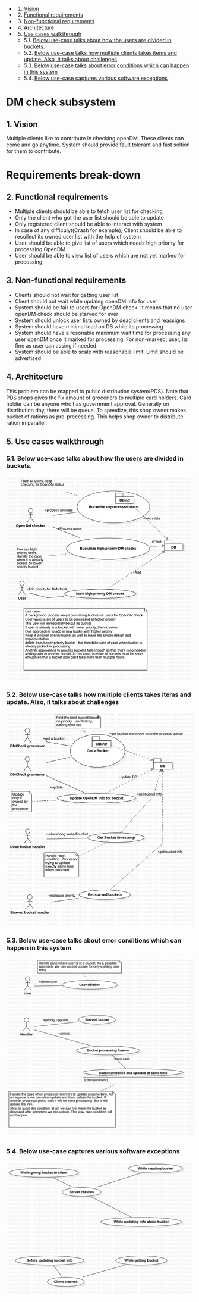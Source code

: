 <!-- vscode-markdown-toc -->
* 1. [Vision](#Vision)
* 2. [Functional requirements](#Functionalrequirements)
* 3. [Non-functional requirements](#Non-functionalrequirements)
* 4. [Architecture](#Architecture)
* 5. [Use cases walkthrough](#Usecaseswalkthrough)
	* 5.1. [Below use-case talks about how the users are divided in buckets.](#Belowuse-casetalksabouthowtheusersaredividedinbuckets.)
	* 5.2. [Below use-case talks how multiple clients takes items and update. Also, it talks about challenges](#Belowuse-casetalkshowmultipleclientstakesitemsandupdate.Alsoittalksaboutchallenges)
	* 5.3. [Below use-case talks about error conditions which can happen in this system](#Belowuse-casetalksabouterrorconditionswhichcanhappeninthissystem)
	* 5.4. [Below use-case captures various software exceptions](#Belowuse-casecapturesvarioussoftwareexceptions)

<!-- vscode-markdown-toc-config
	numbering=true
	autoSave=true
	/vscode-markdown-toc-config -->
<!-- /vscode-markdown-toc -->
# DM check subsystem

##  1. <a name='Vision'></a>Vision
Multiple clients like to contribute in checking openDM. These clients can come and go anytime. System should provide fault tolerant and fast soltion for them to contribute.

# Requirements break-down
##  2. <a name='Functionalrequirements'></a>Functional requirements
* Multiple clients should be able to fetch user list for checking
* Only the client who got the user list should be able to update
* Only registered client should be able to interact with system
* In case of any difficulyt(Crash for example), Client should be able to recollect its owned user list with the help of system
* User should be able to give list of users which needs high priority for processing OpenDM
* User should be able to view list of users which are not yet marked for processing.

##  3. <a name='Non-functionalrequirements'></a>Non-functional requirements
* Clients should not wait for getting user list
* Client should not wait while updaing openDM info for user
* System should be fair to users for OpenDM check. It means that no user openDM check should be starved for ever
* System should unlock user lists owned by dead clients and reassigns
* System should have minimal load on DB while its processing
* System should have a resonable maximum wait time for processing any user openDM once it marked for processing. For non-marked, user, its fine as user can assing if needed.
* System should be able to scale with reasonable limit. Limit should be advertised


##  4. <a name='Architecture'></a>Architecture
This problem can be mapped to public distribution system(PDS). Note that PDS shops gives the fix amount of groceriers to multiple card holders. Card holder can be anyone who has government approval. Generally on distribution day, there will be queue. To speedize, this shop owner makes bucket of rations as pre-processing. This helps shop owner to distribute ration in parallel.

##  5. <a name='Usecaseswalkthrough'></a>Use cases walkthrough
###  5.1. <a name='Belowuse-casetalksabouthowtheusersaredividedinbuckets.'></a>Below use-case talks about how the users are divided in buckets.
![image info](./data/usecases_for_bucket_creation.jpg)

###  5.2. <a name='Belowuse-casetalkshowmultipleclientstakesitemsandupdate.Alsoittalksaboutchallenges'></a>Below use-case talks how multiple clients takes items and update. Also, it talks about challenges
![image info](./data/usecase_multi_client_processing.jpg)

###  5.3. <a name='Belowuse-casetalksabouterrorconditionswhichcanhappeninthissystem'></a>Below use-case talks about error conditions which can happen in this system
![image info](./data/usecase_error_Conditons_handling.jpg)

###  5.4. <a name='Belowuse-casecapturesvarioussoftwareexceptions'></a>Below use-case captures various software exceptions
![image info](./data/usecases_for_software_exceptions.jpg)

